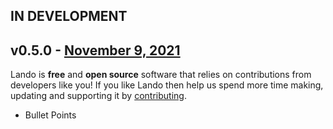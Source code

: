 ## IN DEVELOPMENT

## v0.5.0 - [November 9, 2021](https://github.com/lando/lemp/releases/tag/v0.0.0)

Lando is **free** and **open source** software that relies on contributions from developers like you! If you like Lando then help us spend more time making, updating and supporting it by [contributing](https://github.com/sponsors/lando).

* Bullet Points
